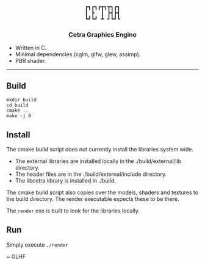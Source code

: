 <div align="center">

<pre>
┏┓┏┓┏┳┓┳┓┏┓
┃ ┣  ┃ ┣┫┣┫
┗┛┗┛ ┻ ┛┗┛┗
</pre>

<h3>
    Cetra Graphics Engine
</h3>

</div>


- Written in C. 
- Minimal dependencies (cglm, glfw, glew, assimp). 
- PBR shader.

---

## Build

```
mkdir build
cd build
cmake ..
make -j 8
```

## Install

The cmake build script does not currently install the libraries system wide.

- The external libraries are installed locally in the ./build/external/lib directory.
- The header files are in the ./build/external/include directory.
- The libcetra library is installed in ./build.

The cmake build script also copies over the models, shaders and textures to the build directory. The render executable expects these to be there.

The `render` exe is built to look for the libraries locally. 

## Run

Simply execute `./render`

~ GLHF


